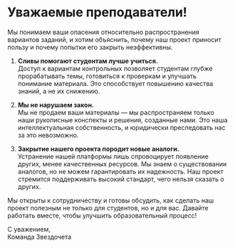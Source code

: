 # Уважаемые преподаватели!

Мы понимаем ваши опасения относительно распространения вариантов заданий, и хотим объяснить, почему наш проект приносит пользу и почему попытки его закрыть неэффективны.

1. **Сливы помогают студентам лучше учиться.**  
   Доступ к вариантам контрольных позволяет студентам глубже прорабатывать темы, готовиться к проверкам и улучшать понимание материала. Это способствует повышению качества знаний, а не их снижению.

2. **Мы не нарушаем закон.**  
   Мы не продаем ваши материалы — мы распространяем только наши рукописные конспекты и решения, созданные нами. Это наша интеллектуальная собственность, и юридически преследовать нас за это невозможно.

3. **Закрытие нашего проекта породит новые аналоги.**  
   Устранение нашей платформы лишь спровоцирует появление других, менее качественных ресурсов. Мы знаем о существовании аналогов, но не можем гарантировать их надежность. Наш проект стремится поддерживать высокий стандарт, чего нельзя сказать о других.

Мы открыты к сотрудничеству и готовы обсудить, как сделать наш проект полезным не только для студентов, но и для вас. Давайте работать вместе, чтобы улучшить образовательный процесс!

С уважением,  
Команда Звездочета
